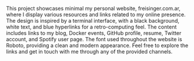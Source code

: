 This project showcases minimal my personal website, freisinger.com.ar, where I display various resources and links related to my online presence. The design is inspired by a terminal interface, with a black background, white text, and blue hyperlinks for a retro-computing feel. The content includes links to my blog, Docker events, GitHub profile, resume, Twitter account, and Spotify user page. The font used throughout the website is Roboto, providing a clean and modern appearance. Feel free to explore the links and get in touch with me through any of the provided channels.